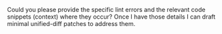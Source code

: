 Could you please provide the specific lint errors and the relevant code snippets (context) where they occur? Once I have those details I can draft minimal unified-diff patches to address them.